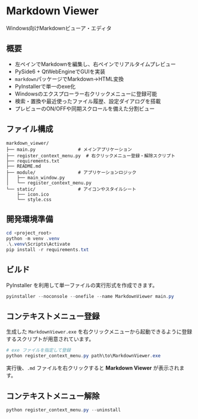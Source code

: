 # Markdown Viewer

Windows向けMarkdownビューア・エディタ

## 概要
- 左ペインでMarkdownを編集し、右ペインでリアルタイムプレビュー
- PySide6 + QtWebEngineでGUIを実装
- `markdown`パッケージでMarkdown→HTML変換
- PyInstallerで単一のexe化
- Windowsのエクスプローラー右クリックメニューに登録可能
- 検索・置換や最近使ったファイル履歴、設定ダイアログを搭載
- プレビューのON/OFFや同期スクロールを備えた分割ビュー

## ファイル構成
```
markdown_viewer/
├── main.py                # メインアプリケーション
├── register_context_menu.py  # 右クリックメニュー登録・解除スクリプト
├── requirements.txt
├── README.md
├── module/                # アプリケーションロジック
│   ├── main_window.py
│   └── register_context_menu.py
└── static/                # アイコンやスタイルシート
    ├── icon.ico
    └── style.css
```

## 開発環境準備
```powershell
cd <project_root>
python -m venv .venv
.\.venv\Scripts\Activate
pip install -r requirements.txt
```

## ビルド
PyInstaller を利用して単一ファイルの実行形式を作成できます。
```powershell
pyinstaller --noconsole --onefile --name MarkdownViewer main.py
```

## コンテキストメニュー登録
生成した `MarkdownViewer.exe` を右クリックメニューから起動できるように登録するスクリプトが用意されています。
```powershell
# exe ファイルを指定して登録
python register_context_menu.py path\to\MarkdownViewer.exe
```
実行後、`.md` ファイルを右クリックすると **Markdown Viewer** が表示されます。

## コンテキストメニュー解除
```powershell
python register_context_menu.py --uninstall
```
